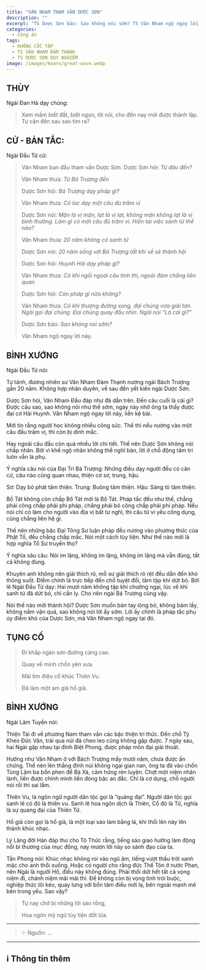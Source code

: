 ```yaml
---
title: "VÂN NHAM THAM VẤN DƯỢC SƠN"
description: ""
excerpt: "TS Dược Sơn bảo: Sao không nói sớm? TS Vân Nham ngộ ngay lời này"
categories:
  - Công án
tags:
  - KHÔNG CỐC TẬP
  - TS VÂN NHAM ĐÀM THẠNH
  - TS DƯỢC SƠN DUY NGHIỄM
image: /images/koans/great-wave.webp
---
```


## THÙY

Ngài Đan Hà dạy chúng:

> Xem mầm biết đất, biết ngọn, lời nói, cho đến nay mới được thành lập.
> Tự cận đến sau sao tìm ra?

## CỬ - BẢN TẮC:

Ngài Đầu Tử cử:

> Vân Nham ban đầu tham vấn Dược Sơn. Dược Sơn hỏi: _Từ đâu đến?_
>
> Vân Nham thưa: _Từ Bá Trượng đến_
>
> Dược Sơn hỏi: _Bá Trượng dạy pháp gì?_
>
> Vân Nham thưa: _Có lúc dạy một câu đủ trăm vị_
>
> Dược Sơn nói: _Mặn là vị mặn, lạt là vị lạt, không mặn không lạt là vị bình thường. Làm gì có một câu đủ trăm vị. Hiện tại việc sanh tử thế nào?_
>
> Vân Nham thưa: _20 năm không có sanh tử_
>
> Dược Sơn nói: _20 năm sống với Bá Trượng tất khi về sẽ thành hội_
>
> Dược Sơn hỏi: _Huynh Hải dạy pháp gì?_
>
> Vân Nham thưa: _Có khi ngồi ngoài câu tình thi, ngoài đàm chẳng liên quan_
>
> Dược Sơn hỏi: _Còn pháp gì nữa không?_
>
> Vân Nham thưa: _Có khi thượng đường xong, đại chúng vừa giải tán. Ngài gọi đại chúng. Đại chúng quay đầu nhìn. Ngài nói “Là cái gì?”_
>
> Dược Sơn bảo: _Sao không nói sớm?_
>
> Vân Nham ngộ ngay lời này.

## BÌNH XƯỚNG

Ngài Đầu Tử nói:

Tự tánh, đương nhiên sư Vân Nham Đàm Thạnh nương ngài Bách Trượng gần 20 năm.
Không hợp nhân duyên, về sau đến yết kiến ngài Dược Sơn.

Dược Sơn hỏi, Vân Nham Đầu đáp như đã dẫn trên.
Đến câu cuối là cái gì? Được câu sao, sao không nói như thế sớm, ngày này nhờ ông ta thấy được đại cơ Hải Huynh.
Vân Nham ngộ ngay lời này, liền kệ bài.

Mới tin rằng người học không nhiều công sức.
Thế thì nếu nương vào một câu đầu trăm vị, thì còn bị dính mắc.

Hay ngoài câu đầu còn quá nhiều lời chi tiết.
Thế nên Dược Sơn không nói chấp nhân. Bởi vì khế ngộ nhân không thể nghĩ bàn, lời ở chỗ động tâm trí luôn vẫn là phụ.

Ý nghĩa câu nói của Đại Trí Bá Trượng: Những điều dạy người đều có căn cứ, câu nào cũng quan nhau, thiện cơ sơ, trung, hậu.

Sơ: Dạy bỏ phát tâm thiện.
Trung: Buông tâm thiện.
Hậu: Sáng tỏ tâm thiện.

Bồ Tát không còn chấp Bồ Tát mới là Bồ Tát.
Pháp tắc đều như thế, chẳng phải công chấp phải phi pháp, chẳng phải bỏ công chấp phải phi pháp.
Nếu nói chỉ có làm cho người vào địa vị bất tư nghì, thì câu từ vì yếu công dụng, cũng chẳng liên hệ gì.

Thế nên những bậc Đại Tông Sư luận pháp đều nương vào phương thức của Phật Tổ, đều chẳng chấp mắc.
Nói một cách tùy tiện.
Như thế nào mới là hợp nghĩa Tổ Sư truyền thọ?

Ý nghĩa sâu câu: Nói im lặng, không im lặng, không im lặng mà vẫn đúng, tất cả không đúng.

Khuyên anh không nên giải thích rõ, mỗ sư giải thích rõ rệt đều dẫn đến khó thông suốt.
Điểm chính là trực tiếp đến chỗ tuyệt đối, tâm tập khí dứt bỏ.
Bởi lẽ Ngài Đầu Tử dạy: Hai mươi năm không tập khí chướng ngại, lúc về khi sanh tử đã dứt bỏ, chỉ cần ly.
Cho nên ngài Bá Trượng cũng vậy.

Nói thế nào mới thành hội?
Dược Sơn muốn bàn tay lỏng bỏ, không bám lấy, không nắm vận quá, sao không nói lời ấy sớm.
Lời ấy chính là pháp tắc phụ úy điểm khó của Dược Sơn, mà Vân Nham ngộ ngay tại đó.

## TỤNG CỔ

> Đi khắp ngàn sơn đường càng cao.
>
> Quay về mình chốn yên xưa.
>
> Mãi tìm điệu cổ khúc Thiên Vu.
>
> Đã làm một am già hồ già.

## BÌNH XƯỚNG

Ngài Lâm Tuyền nói:

Thiện Tài đi về phương Nam tham vấn các bậc thiện tri thức.
Đến chỗ Tỳ Kheo Đức Vân, trải qua núi đá cheo leo cũng không gặp được.
7 ngày sau, hai Ngài gặp nhau tại đỉnh Biệt Phong, được pháp môn đại giải thoát.

Hướng như Vân Nham ở với Bách Trượng mấy mươi năm, chưa được ấn chứng.
Thế nên lên thẳng đỉnh núi không ngại gian nan, ông ta đã vào chốn Tùng Lâm ba bốn phen để Bá Xá, cảm hứng rèn luyện.
Chợt một niệm nhân lành, liền được chính mình liền đóng bậc an đắc.
Chỉ là cơ dụng, chỗ người nói rồi thì sai lắm.

Thiên Vu, là ngôn ngữ người dân tộc gọi là “quảng đại”.
Người dân tộc gọi sanh lê có đó là thiên vu.
Sanh lê hoa ngôn dịch là Thiên, Cổ đó là Tử, nghĩa là sự quang đại của Thiên Tử.

Hồ già còn gọi là hồ già, là một loại sáo làm bằng lá, khi thổi lên này lên thành khúc nhạc.

Lý Lăng đời Hán đáp thư cho Tô Thức rằng, tiếng sáo giao hưởng làm động nổi bi thương của mục đồng, nay mượn lời này so sánh đạo của ta.

Tần Phong nói: Khúc nhạc không roi vào ngũ âm, tiếng vượt thấu trời xanh mặc cho anh thổi xuống.
Hoặc có người cho rằng đức Thế Tôn ở nước Phan, nên Ngài là người Hồ, điều này không đúng.
Phải thổi dứt hết tất cả vọng niệm đi, chánh niệm mãi mãi thì.
Để không còn bị vọng tình trói buộc, nghiệp thức lôi kéo, quay lưng với bổn tâm điều mới lạ, bên ngoài mạnh mẽ bên trong yếu.
Sao vậy?

> Tự nay chớ bị những lời sáo rỗng,
>
> Hoa ngôn mỹ ngữ tùy tiện đốt lửa.

<hr class="blog-rule" />

> ✨ Nguồn: ...

<hr class="blog-rule" />

## ℹ️ Thông tin thêm

[^1]: ⭐️ <a href="http://thuongchieu.net/index.php/phapthoai/suphu/4704-tsduocson" target="_blank">🔗 TS DƯỢC SƠN DUY NGHIỄM</a>

[^2]: ⭐️ <a href="http://thuongchieu.net/index.php/phapthoai/suphu/4785-thiensudamthanh" target="_blank">🔗 TS VÂN NHAM ĐÀM THẠNH</a>
